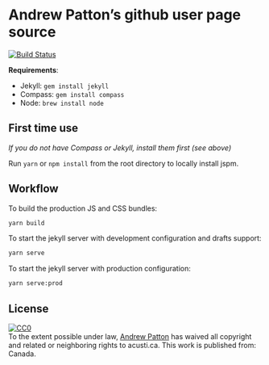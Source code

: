 Andrew Patton’s github user page source
=======================================

[![Build Status](https://travis-ci.org/acusti/acusti.github.io.svg?branch=master)](https://travis-ci.org/acusti/acusti.github.io)

__Requirements__:

- Jekyll: `gem install jekyll`
- Compass: `gem install compass`
- Node: `brew install node`

## First time use

*If you do not have Compass or Jekyll, install them first (see above)*

Run `yarn` or `npm install` from the root directory to locally install jspm.

## Workflow

To build the production JS and CSS bundles:

```bash
yarn build
```

To start the jekyll server with development configuration and drafts support:

```bash
yarn serve
```

To start the jekyll server with production configuration:

```bash
yarn serve:prod
```

License
-------

<p xmlns:dct="http://purl.org/dc/terms/" xmlns:vcard="http://www.w3.org/2001/vcard-rdf/3.0#">
  <a rel="license"
     href="http://creativecommons.org/publicdomain/zero/1.0/">
    <img src="http://i.creativecommons.org/p/zero/1.0/88x31.png" style="border-style: none;" alt="CC0" />
  </a>
  <br />
  To the extent possible under law,
  <a rel="dct:publisher"
     href="https://www.acusti.ca">
    <span property="dct:title">Andrew Patton</span></a>
  has waived all copyright and related or neighboring rights to
  <span property="dct:title">acusti.ca</span>.
This work is published from:
<span property="vcard:Country" datatype="dct:ISO3166"
      content="CA" about="https://www.acusti.ca">
  Canada</span>.
</p>
